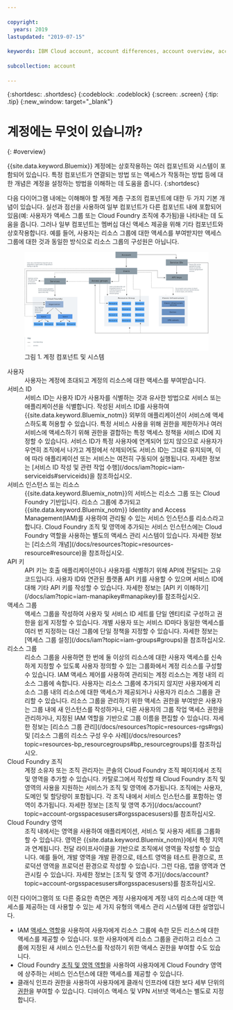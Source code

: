 ```yaml
---

copyright:
  years: 2019
lastupdated: "2019-07-15"

keywords: IBM Cloud account, account differences, account overview, account components, how access works

subcollection: account

---
```


{:shortdesc: .shortdesc}
{:codeblock: .codeblock}
{:screen: .screen}
{:tip: .tip}
{:new_window: target="_blank"}


# 계정에는 무엇이 있습니까?
{: #overview}

{{site.data.keyword.Bluemix}} 계정에는 상호작용하는 여러 컴포넌트와 시스템이 포함되어 있습니다. 특정 컴포넌트가 연결되는 방법 또는 액세스가 작동하는 방법 등에 대한 개념은 계정을 설정하는 방법을 이해하는 데 도움을 줍니다.
{:shortdesc}

다음 다이어그램 내에는 이해해야 할 계정 계층 구조의 컴포넌트에 대한 두 가지 기본 개념이 있습니다. 실선과 점선을 사용하여 일부 컴포넌트가 다른 컴포넌트 내에 포함되어 있음(예: 사용자가 액세스 그룹 또는 Cloud Foundry 조직에 추가됨)을 나타내는 데 도움을 줍니다. 그러나 일부 컴포넌트는 멤버십 대신 액세스 제공을 위해 기타 컴포넌트와 상호작용합니다. 예를 들어, 사용자는 리소스 그룹에 대한 액세스를 부여받지만 액세스 그룹에 대한 것과 동일한 방식으로 리소스 그룹의 구성원은 아닙니다. 

<figure>
<a href="https://cloud.ibm.com/docs/api/content/account/images/account_diagram.svg">
<img src="images/account_diagram.svg" alt="서비스, 사용자 및 각각의 서브컴포넌트를 포함하여 계정 내의 컴포넌트를 표시하는 다이어그램입니다."></a>
<figcaption>그림 1. 계정 컴포넌트 및 시스템</figcaption>
</figure>

<dl>
<dt>사용자</dt>
<dd>사용자는 계정에 초대되고 계정의 리소스에 대한 액세스를 부여받습니다.</dd>
<dt>서비스 ID</dt>
<dd>서비스 ID는 사용자 ID가 사용자를 식별하는 것과 유사한 방법으로 서비스 또는 애플리케이션을 식별합니다. 작성된 서비스 ID를 사용하여 {{site.data.keyword.Bluemix_notm}} 외부의 애플리케이션이 서비스에 액세스하도록 허용할 수 있습니다. 특정 서비스 사용을 위해 권한을 제한하거나 여러 서비스에 액세스하기 위해 권한을 결합하는 특정 액세스 정책을 서비스 ID에 지정할 수 있습니다. 서비스 ID가 특정 사용자에 연계되어 있지 않으므로 사용자가 우연히 조직에서 나가고 계정에서 삭제되어도 서비스 ID는 그대로 유지되며, 이에 따라 애플리케이션 또는 서비스는 여전히 구동되어 실행됩니다. 자세한 정보는 [서비스 ID 작성 및 관련 작업 수행](/docs/iam?topic=iam-serviceids#serviceids)을 참조하십시오.</dd>
<dt>서비스 인스턴스 또는 리소스</dt>
<dd>{{site.data.keyword.Bluemix_notm}}의 서비스는 리소스 그룹 또는 Cloud Foundry 기반입니다. 리소스 그룹에 추가되고 {{site.data.keyword.Bluemix_notm}} Identity and Access Management(IAM)를 사용하여 관리될 수 있는 서비스 인스턴스를 리소스라고 합니다. Cloud Foundry 조직 및 영역에 추가되는 서비스 인스턴스에는 Cloud Foundry 역할을 사용하는 별도의 액세스 관리 시스템이 있습니다. 자세한 정보는 [리소스의 개념](/docs/resources?topic=resources-resource#resource)을 참조하십시오.</dd>
<dt>API 키</dt>
<dd>API 키는 호출 애플리케이션이나 사용자를 식별하기 위해 API에 전달되는 고유 코드입니다. 사용자 ID와 연관된 플랫폼 API 키를 사용할 수 있으며 서비스 ID에 대해 기타 API 키를 작성할 수 있습니다. 자세한 정보는 [API 키 이해하기](/docs/iam?topic=iam-manapikey#manapikey)를 참조하십시오.</dd>
<dt>액세스 그룹</dt>
<dd>액세스 그룹을 작성하여 사용자 및 서비스 ID 세트를 단일 엔티티로 구성하고 권한을 쉽게 지정할 수 있습니다. 개별 사용자 또는 서비스 ID마다 동일한 액세스를 여러 번 지정하는 대신 그룹에 단일 정책을 지정할 수 있습니다. 자세한 정보는 [액세스 그룹 설정](/docs/iam?topic=iam-groups#groups)을 참조하십시오.</dd>
<dt>리소스 그룹</dt>
<dd>리소스 그룹을 사용하면 한 번에 둘 이상의 리소스에 대한 사용자 액세스를 신속하게 지정할 수 있도록 사용자 정의할 수 있는 그룹화에서 계정 리소스를 구성할 수 있습니다. IAM 액세스 제어를 사용하여 관리되는 계정 리소스는 계정 내의 리소스 그룹에 속합니다. 사용자는 리소스 그룹에 추가되지 않지만 사용자에게 리소스 그룹 내의 리소스에 대한 액세스가 제공되거나 사용자가 리소스 그룹을 관리할 수 있습니다. 리소스 그룹을 관리하기 위한 액세스 권한을 부여받은 사용자는 그룹 내에 새 인스턴스를 작성하거나, 다른 사용자의 그룹 작업 액세스 권한을 관리하거나, 지정된 IAM 역할을 기반으로 그룹 이름을 편집할 수 있습니다. 자세한 정보는 [리소스 그룹 관리](/docs/resources?topic=resources-rgs#rgs) 및 [리소스 그룹의 리소스 구성 우수 사례](/docs/resources?topic=resources-bp_resourcegroups#bp_resourcegroups)를 참조하십시오.</dd>
<dt>Cloud Foundry 조직</dt>
<dd>계정 소유자 또는 조직 관리자는 콘솔의 Cloud Foundry 조직 페이지에서 조직 및 영역을 추가할 수 있습니다. 카탈로그에서 작성할 때 Cloud Foundry 조직 및 영역의 사용을 지원하는 서비스가 조직 및 영역에 추가됩니다. 조직에는 사용자, 도메인 및 할당량이 포함됩니다. 각 조직 내에서 서비스 인스턴스를 포함하는 영역이 추가됩니다. 자세한 정보는 [조직 및 영역 추가](/docs/account?topic=account-orgsspacesusers#orgsspacesusers)를 참조하십시오.</dd>
<dt>Cloud Foundry 영역</dt>
<dd>조직 내에서는 영역을 사용하여 애플리케이션, 서비스 및 사용자 세트를 그룹화할 수 있습니다. 영역은 {{site.data.keyword.Bluemix_notm}}에서 특정 지역과 연계됩니다. 전달 라이프사이클을 기반으로 조직에서 영역을 작성할 수 있습니다. 예를 들어, 개발 영역을 개발 환경으로, 테스트 영역을 테스트 환경으로, 프로덕션 영역을 프로덕션 환경으로 작성할 수 있습니다. 그런 다음, 앱을 영역과 연관시킬 수 있습니다. 자세한 정보는 [조직 및 영역 추가](/docs/account?topic=account-orgsspacesusers#orgsspacesusers)를 참조하십시오.</dd>
</dl>

이전 다이어그램의 또 다른 중요한 측면은 계정 사용자에게 계정 내의 리소스에 대한 액세스를 제공하는 데 사용할 수 있는 세 가지 유형의 액세스 관리 시스템에 대한 설명입니다.

  * IAM [액세스 역할](/docs/iam?topic=iam-userroles#iamusermanrol)을 사용하여 사용자에게 리소스 그룹에 속한 모든 리소스에 대한 액세스를 제공할 수 있습니다. 또한 사용자에게 리소스 그룹을 관리하고 리소스 그룹에 지정된 새 서비스 인스턴스를 작성하기 위한 액세스 권한을 부여할 수도 있습니다.
  * Cloud Foundry [조직 및 영역 역할](/docs/iam?topic=iam-cfaccess#cfroles)을 사용하여 사용자에게 Cloud Foundry 영역에 상주하는 서비스 인스턴스에 대한 액세스를 제공할 수 있습니다.
  * 클래식 인프라 권한을 사용하여 사용자에게 클래식 인프라에 대한 보다 세부 단위의 [권한](/docs/iam?topic=iam-infrapermission#infrapermission)을 부여할 수 있습니다. 디바이스 액세스 및 VPN 서브넷 액세스는 별도로 지정합니다.
